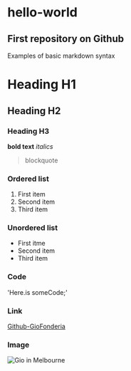 # hello-world
First repository on Github
---
Examples of basic markdown syntax

# Heading H1
## Heading H2
### Heading H3
**bold text**
*italics*
> blockquote

### Ordered list
1. First item
2. Second item
3. Third item

### Unordered list
- First itme
- Second item
- Third item

### Code
'Here.is someCode;'

### Link
[Github-GioFonderia](https://github.com/GioFonderia)

### Image
![Gio in Melbourne](image.jpg)
